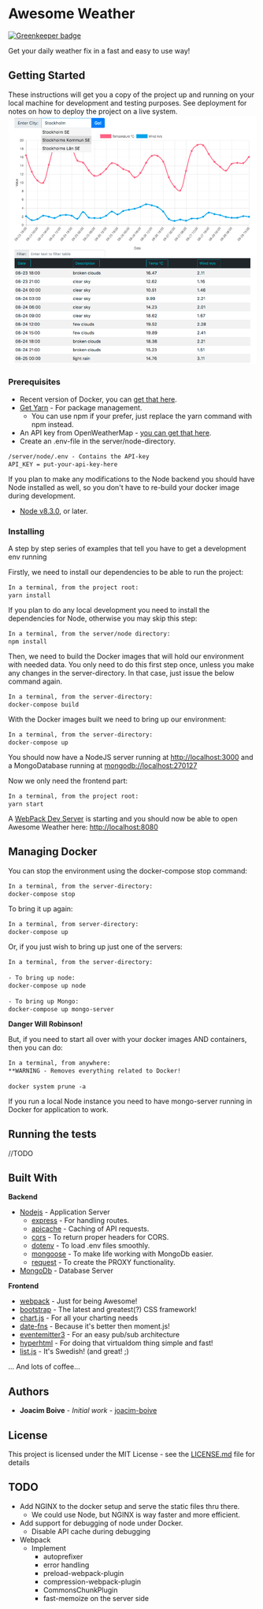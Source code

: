 # Awesome Weather 

[![Greenkeeper badge](https://badges.greenkeeper.io/joacim-boive/awesome-weather.svg?token=487c50a15601366146d29d12b0a857bb26f0b55b4582785910908beda64666c4&ts=1504098495351)](https://greenkeeper.io/)

Get your daily weather fix in a fast and easy to use way!


## Getting Started

These instructions will get you a copy of the project up and running on your local machine for development and testing purposes. See deployment for notes on how to deploy the project on a live system.
![alt text](https://github.com/joacim-boive/awesome-weather/blob/master/screenshot.png)


### Prerequisites

* Recent version of Docker, you can [get that here](https://www.docker.com/get-docker). 
* [Get Yarn](https://yarnpkg.com/en/docs/install) - For package management.
  * You can use npm if your prefer, just replace the yarn command with npm instead.
* An API key from OpenWeatherMap - [you can get that here](http://openweathermap.org/appid).
* Create an .env-file in the server/node-directory.

```
/server/node/.env - Contains the API-key
API_KEY = put-your-api-key-here
```

If you plan to make any modifications to the Node backend you should have Node installed as well,
so you don't have to re-build your docker image during development.
* [Node v8.3.0](https://nodejs.org/en/download/current/), or later.


### Installing

A step by step series of examples that tell you have to get a development env running

Firstly, we need to install our dependencies to be able to run the project:
```
In a terminal, from the project root:
yarn install

```

If you plan to do any local development you need to install the dependencies for Node,
otherwise you may skip this step:

```
In a terminal, from the server/node directory:
npm install

```

Then, we need to build the Docker images that will hold our environment with needed data.
You only need to do this first step once, unless you make any changes in the server-directory.
In that case, just issue the below command again.

```
In a terminal, from the server-directory:
docker-compose build

```

With the Docker images built we need to bring up our environment:

```
In a terminal, from the server-directory:
docker-compose up
```

You should now have a NodeJS server running at [http://localhost:3000](http://localhost:3000)
and a MongoDatabase running at [mongodb://localhost:270127](mongodb://localhost:270127)


Now we only need the frontend part:
```
In a terminal, from the project root:
yarn start

```


A [WebPack Dev Server](https://webpack.js.org/configuration/dev-server/#src/components/Sidebar/Sidebar.jsx) is starting and you should now be able to open Awesome Weather here: [http://localhost:8080](http://localhost:8080)

## Managing Docker

You can stop the environment using the docker-compose stop command:
```
In a terminal, from the server-directory:
docker-compose stop
```

To bring it up again:
```
In a terminal, from server-directory:
docker-compose up
```

Or, if you just wish to bring up just one of the servers:
```
In a terminal, from the server-directory:
 
- To bring up node:
docker-compose up node
 
- To bring up Mongo:
docker-compose up mongo-server
```

**Danger Will Robinson!**

But, if you need to start all over with your docker images AND containers, then you can do:
```
In a terminal, from anywhere:
**WARNING - Removes everything related to Docker!
 
docker system prune -a
```

If you run a local Node instance you need to have mongo-server running in Docker for application to work.

## Running the tests

//TODO


## Built With

**Backend**
* [Nodejs](https://nodejs.org/en/) - Application Server
  * [express](https://www.npmjs.com/package/express) - For handling routes.
  * [apicache](https://www.npmjs.com/package/apicache) - Caching of API requests.
  * [cors](https://www.npmjs.com/package/cors) - To return proper headers for CORS.
  * [dotenv](https://www.npmjs.com/package/dotenv) - To load .env files smoothly.
  * [mongoose](https://www.npmjs.com/package/mongoose) - To make life working with MongoDb easier.
  * [request](https://www.npmjs.com/package/request) - To create the PROXY functionality.
* [MongoDb](https://www.mongodb.com/) - Database Server

**Frontend**
* [webpack](https://www.npmjs.com/package/webpack) - Just for being Awesome!
* [bootstrap](https://getbootstrap.com/) - The latest and greatest(?) CSS framework!
* [chart.js](https://www.npmjs.com/package/chart.js) - For all your charting needs
* [date-fns](https://www.npmjs.com/package/date-fns) - Because it's better then moment.js!
* [eventemitter3](https://www.npmjs.com/package/eventemitter3) - For an easy pub/sub architecture
* [hyperhtml](https://www.npmjs.com/package/hyperhtml) - For doing that virtualdom thing simple and fast!
* [list.js](https://www.npmjs.com/package/list.js) - It's Swedish! (and great! ;)
    
... And lots of coffee...

## Authors

* **Joacim Boive** - *Initial work* - [joacim-boive](https://github.com/joacim-boive)


## License

This project is licensed under the MIT License - see the [LICENSE.md](LICENSE.md) file for details

## TODO

* Add NGINX to the docker setup and serve the static files thru there.
  * We could use Node, but NGINX is way faster and more efficient.
* Add support for debugging of node under Docker.
  * Disable API cache during debugging
* Webpack
  * Implement
    * autoprefixer
    * error handling
    * preload-webpack-plugin
    * compression-webpack-plugin
    * CommonsChunkPlugin
    * fast-memoize on the server side
